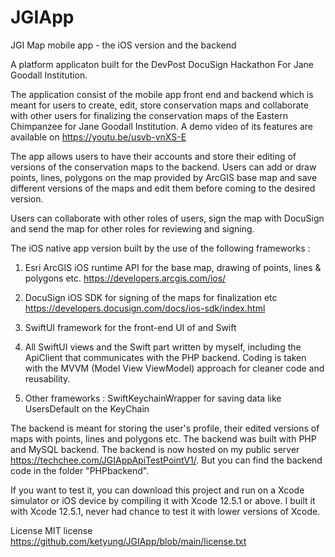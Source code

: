 # JGIApp

JGI Map mobile app - the iOS version and the backend

A platform applicaton built for the DevPost DocuSign Hackathon For Jane Goodall Institution.

The application consist of the mobile app front end and backend which is meant for users to create, edit, store conservation maps 
and collaborate with other users for finalizing the conservation maps of the Eastern Chimpanzee for Jane Goodall Institution. A demo
video of its features are available on https://youtu.be/usvb-vnXS-E

The app allows users to have their accounts and store their editing of versions of the conservation maps to the backend.
Users can add or draw points, lines, polygons on the map provided by ArcGIS base map and save different versions of the maps and edit them
before coming to the desired version.

Users can collaborate with other roles of users, sign the map with DocuSign and send the map for other roles for reviewing and signing.

The iOS native app version built by the use of the following frameworks :

1. Esri ArcGIS iOS runtime API for the base map, drawing of points, lines & polygons etc. https://developers.arcgis.com/ios/
2. DocuSign iOS SDK for signing of the maps for finalization etc https://developers.docusign.com/docs/ios-sdk/index.html
3. SwiftUI framework for the front-end UI of and Swift

4. All SwiftUI views and the Swift part written by myself, including the ApiClient that communicates with the PHP backend. Coding is taken with 
the MVVM (Model View ViewModel) approach for cleaner code and reusability. 

5. Other frameworks : SwiftKeychainWrapper for saving data like UsersDefault on the KeyChain

The backend is meant for storing the user's profile, their edited versions of maps with points, lines and polygons etc. The backend was built
with PHP and MySQL backend. The backend is now hosted on my public server https://techchee.com/JGIAppApiTestPointV1/. But you can find the backend code 
in the folder "PHPbackend".

If you want to test it, you can download this project and run on a Xcode simulator or iOS device by compiling it with Xcode 12.5.1 or above. 
I built it with Xcode 12.5.1, never had chance to test it with lower versions of Xcode. 


License MIT license https://github.com/ketyung/JGIApp/blob/main/license.txt
